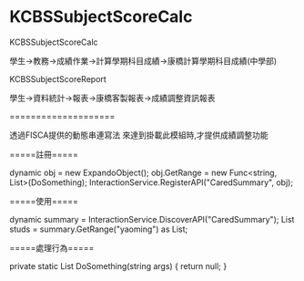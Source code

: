 KCBSSubjectScoreCalc
====================

KCBSSubjectScoreCalc

學生->教務->成績作業->計算學期科目成績->康橋計算學期科目成績(中學部)

KCBSSubjectScoreReport

學生->資料統計->報表->康橋客製報表->成績調整資訊報表

====================

透過FISCA提供的動態串連寫法
來達到掛載此模組時,才提供成績調整功能

=====註冊=====

dynamic obj = new ExpandoObject();
obj.GetRange = new Func<string, List<string>>(DoSomething);
InteractionService.RegisterAPI("CaredSummary", obj);

=====使用=====

dynamic summary = InteractionService.DiscoverAPI("CaredSummary");
List<string> studs = summary.GetRange("yaoming") as List<string>;

=====處理行為=====

private static List<string> DoSomething(string args)
{
return null;
}
